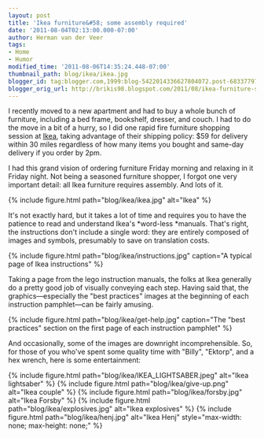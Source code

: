 ```yaml
---
layout: post
title: 'Ikea furniture&#58; some assembly required'
date: '2011-08-04T02:13:00.000-07:00'
author: Herman van der Veer
tags:
- Home
- Humor
modified_time: '2011-08-06T14:35:24.448-07:00'
thumbnail_path: blog/ikea/ikea.jpg
blogger_id: tag:blogger.com,1999:blog-5422014336627804072.post-6833779727966959588
blogger_orig_url: http://brikis98.blogspot.com/2011/08/ikea-furniture-some-assembly-required.html
---
```


I recently moved to a new apartment and had to buy a whole bunch of furniture, 
including a bed frame, bookshelf, dresser, and couch. I had to do the move in 
a bit of a hurry, so I did one rapid fire furniture shopping session at 
[Ikea](http://www.ikea.com/), taking advantage of their shipping policy: $59 
for delivery within 30 miles regardless of how many items you bought and 
same-day delivery if you order by 2pm. 

I had this grand vision of ordering furniture Friday morning and relaxing in 
it Friday night. Not being a seasoned furniture shopper, I forgot one very 
important detail: all Ikea furniture requires assembly. And lots of it. 

{% include figure.html path="blog/ikea/ikea.jpg" alt="Ikea" %}

It's not exactly hard, but it takes a lot of time and requires you to have the 
patience to read and understand Ikea's *word-less *manuals. That's right, the 
instructions don't include a single word: they are entirely composed of images 
and symbols, presumably to save on translation costs. 

{% include figure.html path="blog/ikea/instructions.jpg" caption="A typical page of Ikea instructions" %}
 
Taking a page from the lego instruction manuals, the folks at Ikea generally 
do a pretty good job of visually conveying each step. Having said that, the 
graphics&mdash;especially the "best practices" images at the beginning of each 
instruction pamphlet&mdash;can be fairly amusing. 

{% include figure.html path="blog/ikea/get-help.jpg" caption="The &quot;best practices&quot; section on the first page of each instruction pamphlet" %}
 
And occasionally, some of the images are downright incomprehensible. So, for 
those of you who've spent some quality time with "Billy", "Ektorp", and a hex 
wrench, here is some entertainment: 

{% include figure.html path="blog/ikea/IKEA_LIGHTSABER.jpeg" alt="Ikea lightsaber" %}
{% include figure.html path="blog/ikea/give-up.png" alt="Ikea couple" %}
{% include figure.html path="blog/ikea/forsby.jpg" alt="Ikea Forsby" %}
{% include figure.html path="blog/ikea/explosives.jpg" alt="Ikea explosives" %}
{% include figure.html path="blog/ikea/henj.jpg" alt="Ikea Henj" style="max-width: none; max-height: none;" %}
